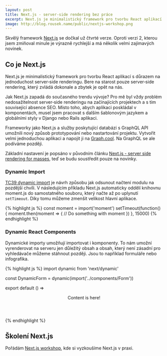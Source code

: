 ```yaml
---
layout: post
title: Next.js - server-side rendering bez práce
excerpt: Next.js je minimalistický framework pro tvorbu React aplikací s důrazem na jednoduchost server-side renderingu. Ukážeme si, jak nám pomůže vytvořit aplikaci, která bude přátelská jak pro uživatele, tak i pro vyhledávače.
image: http://blog.rousek.name/public/nextjs-workshop.png
---
```


Skvělý framework [Next.js](https://github.com/zeit/next.js) se dočkal už čtvrté verze. Oproti verzi 2, kterou jsem zmiňoval minule je výrazně rychlejší a má několik velmi zajímavých novinek.

## Co je Next.js

Next.js je minimalistický framework pro tvorbu React aplikací s důrazem na jednoduchost server&#8209;side renderingu. Bere na starost pouze server&#8209;side rendering, který zvládá dokonale a zbytek je opět na nás.

Jak Next.js zapadá do současného trendu vývoje? Pro mě byl vždy problém nedosažitelnost server&#8209;side renderingu na začínajících projektech a s tím související absence SEO. Místo toho, abych aplikaci poskládal v komponentách, musel jsem pracovat s dalším šablonovým jazykem a globálními styly v Django nebo Rails aplikaci.

Frameworky jako Next.js a služby poskytující databázi s GraphQL API umožnili nový způsob prototypování nebo nastartování projektu. Vytvořit velmi jednoduchou aplikaci a napojit ji na [Graph.cool](https://www.graph.cool/). Na GraphQL se ale podíváme později.

Základní nastavení je popsáno v původním článku [Next.js - server side rendering for masses](http://blog.rousek.name/2017/06/19/nextjs-server-side-rendering-for-masses/), teď se budu soustředit pouze na novinky.

### Dynamic Import

[TC39 dynamic import](https://github.com/tc39/proposal-dynamic-import) je návrh způsobu jak odsunout načtení modulu na pozdější chvíli. V následujícím příkladu Next.js automaticky oddělí knihovnu moment.js do samostatného souboru, který načte až po uplynutí `setTimeout`. Díky tomu můžeme zmenšit velikost hlavní aplikace.

{% highlight js %}
const moment = import('moment')
setTimeout(function() {
  moment.then(moment => {
    // Do something with moment
  })
}, 15000)
{% endhighlight %}

### Dynamic React Components

Dynamické importy umožňují importovat i komponenty. To nám umožní vyrenderovat na serveru jen důležitý obsah a obsah, který není zásadní pro vyhledávače můžeme stáhnout později. Jsou to například formuláře nebo infografika.

{% highlight js %}
import dynamic from 'next/dynamic'

const DynamicForm = dynamic(import('../components/Form'))

export default () =>
  <div>
    <Header />
    <p>Content is here!</p>
    <DynamicForm />
  </div>
{% endhighlight %}

## Školení Next.js

Pořádám [Next.js workshop](https://react.coffee/#react-na-serveru), kde si vyzkoušíme Next.js v praxi.
